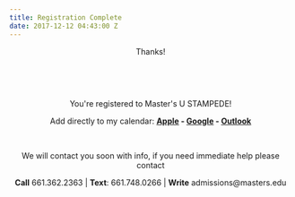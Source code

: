 ```yaml
---
title: Registration Complete
date: 2017-12-12 04:43:00 Z
---
```


<p style="text-align: center;">Thanks!</p>
<p style="text-align: center;">&nbsp;</p>
<p style="text-align: center;">&nbsp;</p>
<p style="text-align: center;">You're registered to Master's U STAMPEDE!</p>
<p style="text-align: center;">Add directly to my calendar:&nbsp;<strong><a href="https://masters.360alumni.com/events/calendar-export/3907">Apple</a>&nbsp;-&nbsp;<a href="http://www.google.com/calendar/event?action=TEMPLATE&amp;text=Mustang%20Stampede&amp;details=Bring%20the%20family%20to%20cheer%20on%20the%20Mustangs%20as%20Men%26%2339%3Bs%20%26amp%3B%20Women%26%2339%3Bs%20Basketball%20compete%20against%20Westmont.%20Come%20early%20for%20family-friendly%20activities%20and%20BBQ%20with%20the%20rest%20of%20the%20Mustang%20fans.%26nbsp%3B&amp;dates=20180120T233000Z/20180121T050000Z&amp;location=The%20Master%27s%20University">Google</a>&nbsp;-&nbsp;<a href="https://masters.360alumni.com/events/calendar-export/3907">Outlook</a></strong></p>
<p style="text-align: center;">&nbsp;</p>
<p style="text-align: center;">We will contact you soon with info, if you need immediate help please contact</p>
<p style="text-align: center;"><strong>Call</strong> 661.362.2363 |&nbsp;<strong>Text</strong>: 661.748.0266&nbsp;| <strong>Write</strong> admissions@masters.edu</p>